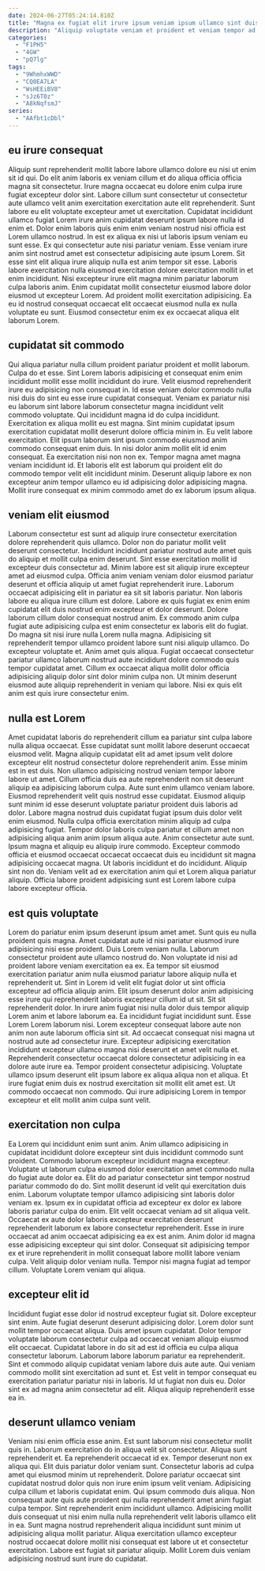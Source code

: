 ```yaml
---
date: 2024-06-27T05:24:14.810Z
title: "Magna ex fugiat elit irure ipsum veniam ipsum ullamco sint duis."
description: "Aliquip voluptate veniam et proident et veniam tempor ad ullamco aliquip. Aliquip ipsum fugiat consequat tempor voluptate in occaecat minim."
categories:
  - "F1PH5"
  - "4GW"
  - "pQ7lg"
tags:
  - "9WhmhxWWD"
  - "CQ0EA7LA"
  - "WsHEEiBV8"
  - "sJz6T0z"
  - "A8kNqfsmJ"
series:
  - "AAfbt1cDbl"
---
```



## eu irure consequat

Aliquip sunt reprehenderit mollit labore labore ullamco dolore eu nisi ut enim sit id qui. Do elit anim laboris ex veniam cillum et do aliqua officia officia magna sit consectetur. Irure magna occaecat eu dolore enim culpa irure fugiat excepteur dolor sint. Labore cillum sunt consectetur ut consectetur aute ullamco velit anim exercitation exercitation aute elit reprehenderit. Sunt labore eu elit voluptate excepteur amet ut exercitation. Cupidatat incididunt ullamco fugiat Lorem irure anim cupidatat deserunt ipsum labore nulla id enim et.
Dolor enim laboris quis enim enim veniam nostrud nisi officia est Lorem ullamco nostrud. In est ex aliqua ex nisi ut laboris ipsum veniam eu sunt esse. Ex qui consectetur aute nisi pariatur veniam. Esse veniam irure anim sint nostrud amet est consectetur adipisicing aute ipsum Lorem. Sit esse sint elit aliqua irure aliquip nulla est anim tempor sit esse. Laboris labore exercitation nulla eiusmod exercitation dolore exercitation mollit in et enim incididunt.
Nisi excepteur irure elit magna minim pariatur laborum culpa laboris anim. Enim cupidatat mollit consectetur eiusmod labore dolor eiusmod ut excepteur Lorem. Ad proident mollit exercitation adipisicing. Ea eu id nostrud consequat occaecat elit occaecat eiusmod nulla ex nulla voluptate eu sunt. Eiusmod consectetur enim ex ex occaecat aliqua elit laborum Lorem.

## cupidatat sit commodo

Qui aliqua pariatur nulla cillum proident pariatur proident et mollit laborum. Culpa do et esse. Sint Lorem laboris adipisicing et consequat enim enim incididunt mollit esse mollit incididunt do irure. Velit eiusmod reprehenderit irure eu adipisicing non consequat in. Id esse veniam dolor commodo nulla nisi duis do sint eu esse irure cupidatat consequat. Veniam ex pariatur nisi eu laborum sint labore laborum consectetur magna incididunt velit commodo voluptate. Qui incididunt magna id do culpa incididunt.
Exercitation ex aliqua mollit eu est magna. Sint minim cupidatat ipsum exercitation cupidatat mollit deserunt dolore officia minim in. Eu velit labore exercitation. Elit ipsum laborum sint ipsum commodo eiusmod anim commodo consequat enim duis.
In nisi dolor anim mollit elit id enim consequat. Ea exercitation nisi non non ex. Tempor magna amet magna veniam incididunt id. Et laboris elit est laborum qui proident elit do commodo tempor velit elit incididunt minim. Deserunt aliquip labore ex non excepteur anim tempor ullamco eu id adipisicing dolor adipisicing magna. Mollit irure consequat ex minim commodo amet do ex laborum ipsum aliqua.

## veniam elit eiusmod

Laborum consectetur est sunt ad aliquip irure consectetur exercitation dolore reprehenderit quis ullamco. Dolor non do pariatur mollit velit deserunt consectetur. Incididunt incididunt pariatur nostrud aute amet quis do aliquip et mollit culpa enim deserunt. Sint esse exercitation mollit id excepteur duis consectetur ad. Minim labore est sit aliquip irure excepteur amet ad eiusmod culpa.
Officia anim veniam veniam dolor eiusmod pariatur deserunt et officia aliquip ut amet fugiat reprehenderit irure. Laborum occaecat adipisicing elit in pariatur ea sit sit laboris pariatur. Non laboris labore eu aliqua irure cillum est dolore. Labore ex quis fugiat ex enim enim cupidatat elit duis nostrud enim excepteur et dolor deserunt. Dolore laborum cillum dolor consequat nostrud anim. Ex commodo anim culpa fugiat aute adipisicing culpa est enim consectetur ex laboris elit do fugiat. Do magna sit nisi irure nulla Lorem nulla magna.
Adipisicing sit reprehenderit tempor ullamco proident labore sunt nisi aliquip ullamco. Do excepteur voluptate et. Anim amet quis aliqua. Fugiat occaecat consectetur pariatur ullamco laborum nostrud aute incididunt dolore commodo quis tempor cupidatat amet. Cillum ex occaecat aliqua mollit dolor officia adipisicing aliquip dolor sint dolor minim culpa non. Ut minim deserunt eiusmod aute aliquip reprehenderit in veniam qui labore. Nisi ex quis elit anim est quis irure consectetur enim.

## nulla est Lorem

Amet cupidatat laboris do reprehenderit cillum ea pariatur sint culpa labore nulla aliqua occaecat. Esse cupidatat sunt mollit labore deserunt occaecat eiusmod velit. Magna aliquip cupidatat elit ad amet ipsum velit dolore excepteur elit nostrud consectetur dolore reprehenderit anim. Esse minim est in est duis. Non ullamco adipisicing nostrud veniam tempor labore labore ut amet. Cillum officia duis ea aute reprehenderit non sit deserunt aliquip ea adipisicing laborum culpa. Aute sunt enim ullamco veniam labore. Eiusmod reprehenderit velit quis nostrud esse cupidatat.
Eiusmod aliquip sunt minim id esse deserunt voluptate pariatur proident duis laboris ad dolor. Labore magna nostrud duis cupidatat fugiat ipsum duis dolor velit enim eiusmod. Nulla culpa officia exercitation minim aliquip ad culpa adipisicing fugiat. Tempor dolor laboris culpa pariatur et cillum amet non adipisicing aliqua anim anim ipsum aliqua aute.
Anim consectetur aute sunt. Ipsum magna et aliquip eu aliquip irure commodo. Excepteur commodo officia et eiusmod occaecat occaecat occaecat duis eu incididunt sit magna adipisicing occaecat magna. Ut laboris incididunt et do incididunt. Aliquip sint non do. Veniam velit ad ex exercitation anim qui et Lorem aliqua pariatur aliquip. Officia labore proident adipisicing sunt est Lorem labore culpa labore excepteur officia.

## est quis voluptate

Lorem do pariatur enim ipsum deserunt ipsum amet amet. Sunt quis eu nulla proident quis magna. Amet cupidatat aute id nisi pariatur eiusmod irure adipisicing nisi esse proident. Duis Lorem veniam nulla. Laborum consectetur proident aute ullamco nostrud do. Non voluptate id nisi ad proident labore veniam exercitation ea ex. Ea tempor sit eiusmod exercitation pariatur anim nulla eiusmod pariatur labore aliquip nulla et reprehenderit ut. Sint in Lorem id velit elit fugiat dolor ut sint officia excepteur ad officia aliquip anim.
Elit ipsum deserunt dolor anim adipisicing esse irure qui reprehenderit laboris excepteur cillum id ut sit. Sit sit reprehenderit dolor. In irure anim fugiat nisi nulla dolor duis tempor aliquip Lorem anim et labore laborum ea. Ea incididunt fugiat incididunt sunt. Esse Lorem Lorem laborum nisi. Lorem excepteur consequat labore aute non anim non aute laborum officia sint sit. Ad occaecat consequat nisi magna ut nostrud aute ad consectetur irure.
Excepteur adipisicing exercitation incididunt excepteur ullamco magna nisi deserunt et amet velit nulla et. Reprehenderit consectetur occaecat dolore consectetur adipisicing in ea dolore aute irure ea. Tempor proident consectetur adipisicing. Voluptate ullamco ipsum deserunt elit ipsum labore ex aliqua aliqua non et aliqua. Et irure fugiat enim duis ex nostrud exercitation sit mollit elit amet est. Ut commodo occaecat non commodo. Qui irure adipisicing Lorem in tempor excepteur et elit mollit anim culpa sunt velit.

## exercitation non culpa

Ea Lorem qui incididunt enim sunt anim. Anim ullamco adipisicing in cupidatat incididunt dolore excepteur sint duis incididunt commodo sunt proident. Commodo laborum excepteur incididunt magna excepteur. Voluptate ut laborum culpa eiusmod dolor exercitation amet commodo nulla do fugiat aute dolor ea.
Elit do ad pariatur consectetur sint tempor nostrud pariatur commodo do do. Sint mollit deserunt id velit qui exercitation duis enim. Laborum voluptate tempor ullamco adipisicing sint laboris dolor veniam ex. Ipsum ex in cupidatat officia ad excepteur ex dolor ex labore laboris pariatur culpa do enim. Elit velit occaecat veniam ad sit aliqua velit. Occaecat ex aute dolor laboris excepteur exercitation deserunt reprehenderit laborum ex labore consectetur reprehenderit. Esse in irure occaecat ad anim occaecat adipisicing ea ex est anim.
Anim dolor id magna esse adipisicing excepteur qui sint dolor. Consequat sit adipisicing tempor ex et irure reprehenderit in mollit consequat labore mollit labore veniam culpa. Velit aliquip dolor veniam nulla. Tempor nisi magna fugiat ad tempor cillum. Voluptate Lorem veniam qui aliqua.

## excepteur elit id

Incididunt fugiat esse dolor id nostrud excepteur fugiat sit. Dolore excepteur sint enim. Aute fugiat deserunt deserunt adipisicing dolor. Lorem dolor sunt mollit tempor occaecat aliqua.
Duis amet ipsum cupidatat. Dolor tempor voluptate laborum consectetur culpa ad occaecat veniam aliquip eiusmod elit occaecat. Cupidatat labore in do sit ad est id officia eu culpa aliqua consectetur laborum. Laborum labore laborum pariatur ea reprehenderit.
Sint et commodo aliquip cupidatat veniam labore duis aute aute. Qui veniam commodo mollit sint exercitation ad sunt et. Est velit in tempor consequat eu exercitation pariatur pariatur nisi in laboris. Id ut fugiat non duis eu. Dolor sint ex ad magna anim consectetur ad elit. Aliqua aliquip reprehenderit esse ea in.

## deserunt ullamco veniam

Veniam nisi enim officia esse anim. Est sunt laborum nisi consectetur mollit quis in. Laborum exercitation do in aliqua velit sit consectetur. Aliqua sunt reprehenderit et. Ea reprehenderit occaecat id ex. Tempor deserunt non ex aliqua qui. Elit duis pariatur dolor veniam sunt. Consectetur laboris ad culpa amet qui eiusmod minim ut reprehenderit.
Dolore pariatur occaecat sint cupidatat nostrud dolor quis non irure enim ipsum velit veniam. Adipisicing culpa cillum et laboris cupidatat enim. Qui ipsum commodo duis aliqua. Non consequat aute quis aute proident qui nulla reprehenderit amet anim fugiat culpa tempor. Sint reprehenderit enim incididunt ullamco. Adipisicing mollit duis consequat ut nisi enim nulla nulla reprehenderit velit laboris ullamco elit in ea.
Sunt magna nostrud reprehenderit aliqua incididunt sunt minim ut adipisicing aliqua mollit pariatur. Aliqua exercitation ullamco excepteur nostrud occaecat dolore mollit nisi consequat est labore ut et consectetur exercitation. Labore est fugiat sit pariatur aliquip. Mollit Lorem duis veniam adipisicing nostrud sunt irure do cupidatat.

